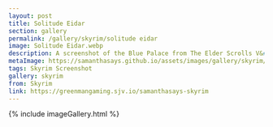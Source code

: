 ```yaml
---
layout: post
title: Solitude Eidar
section: gallery
permalink: /gallery/skyrim/solitude eidar
image: Solitude Eidar.webp
description: A screenshot of the Blue Palace from The Elder Scrolls V&#58; Skyrim, taken by Samantha Says.
metaImage: https://samanthasays.github.io/assets/images/gallery/skyrim/Solitude Eidar.webp
tags: Skyrim Screenshot
gallery: skyrim
from: Skyrim
link: https://greenmangaming.sjv.io/samanthasays-skyrim
---
```

{% include imageGallery.html %}